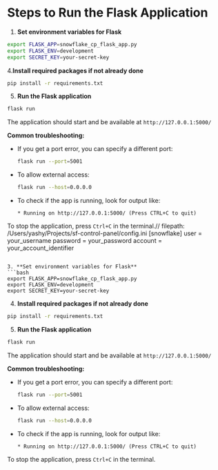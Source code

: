 # Steps to Run the Flask Application

1. **Set environment variables for Flask**

```bash
export FLASK_APP=snowflake_cp_flask_app.py
export FLASK_ENV=development
export SECRET_KEY=your-secret-key
```

4.**Install required packages if not already done**

```bash
pip install -r requirements.txt
```

5. **Run the Flask application**

```bash
flask run
```

The application should start and be available at `http://127.0.0.1:5000/`

**Common troubleshooting:**
- If you get a port error, you can specify a different port:

  ```bash
  flask run --port=5001
  ```

- To allow external access:

  ```bash
  flask run --host=0.0.0.0
  ```

- To check if the app is running, look for output like:

  ```
  * Running on http://127.0.0.1:5000/ (Press CTRL+C to quit)
  ```

To stop the application, press `Ctrl+C` in the terminal.// filepath: /Users/yashy/Projects/sf-control-panel/config.ini
[snowflake]
user = your_username
password = your_password
account = your_account_identifier
```

3. **Set environment variables for Flask**
```bash
export FLASK_APP=snowflake_cp_flask_app.py
export FLASK_ENV=development
export SECRET_KEY=your-secret-key
```

4. **Install required packages if not already done**
```bash
pip install -r requirements.txt
```

5. **Run the Flask application**
```bash
flask run
```

The application should start and be available at `http://127.0.0.1:5000/`

**Common troubleshooting:**
- If you get a port error, you can specify a different port:
  ```bash
  flask run --port=5001
  ```
- To allow external access:
  ```bash
  flask run --host=0.0.0.0
  ```
- To check if the app is running, look for output like:
  ```
  * Running on http://127.0.0.1:5000/ (Press CTRL+C to quit)
  ```

To stop the application, press `Ctrl+C` in the terminal.